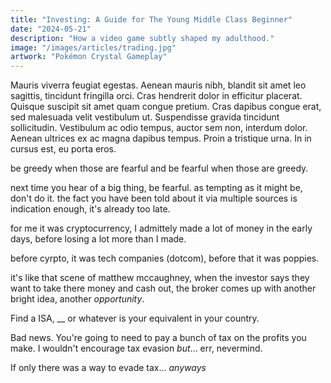 ```yaml
---
title: "Investing: A Guide for The Young Middle Class Beginner"
date: "2024-05-21"
description: "How a video game subtly shaped my adulthood."
image: "/images/articles/trading.jpg"
artwork: "Pokémon Crystal Gameplay"
---
```



Mauris viverra feugiat egestas. Aenean mauris nibh, blandit sit amet leo sagittis, tincidunt fringilla orci. Cras hendrerit dolor in efficitur placerat. Quisque suscipit sit amet quam congue pretium. Cras dapibus congue erat, sed malesuada velit vestibulum ut. Suspendisse gravida tincidunt sollicitudin. Vestibulum ac odio tempus, auctor sem non, interdum dolor. Aenean ultrices ex ac magna dapibus tempus. Proin a tristique urna. In in cursus est, eu porta eros.


be greedy when those are fearful and be fearful when those are greedy.


next time you hear of a big thing, be fearful. as tempting as it might be, don't do it. the fact you have been told about
it via multiple sources is indication enough, it's already too late.

for me it was cryptocurrency, I admittely made a lot of money in the early days, before losing a lot more than I made.

before cyrpto, it was tech companies (dotcom), before that it was poppies.


it's like that scene of matthew mccaughney, when the investor says they want to take there money and cash out, the broker comes up with another bright idea, another _opportunity_.

Find a ISA, __ or whatever is your equivalent in your country. 

Bad news. You're going to need to pay a bunch of tax on the profits you make. I wouldn't encourage tax evasion _but_... err, nevermind. 

If only there was a way to evade tax... _anyways_
